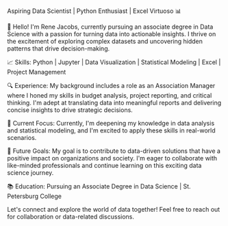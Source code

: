 Aspiring Data Scientist | Python Enthusiast | Excel Virtuoso 📊

👋 Hello! I'm Rene Jacobs, currently pursuing an associate degree in Data Science with a passion for turning data into actionable insights. I thrive on the excitement of exploring complex datasets and uncovering hidden patterns that drive decision-making.

📈 Skills: Python | Jupyter | Data Visualization | Statistical Modeling | Excel | Project Management

🔍 Experience: My background includes a role as an Association Manager where I honed my skills in budget analysis, project reporting, and critical thinking. I'm adept at translating data into meaningful reports and delivering concise insights to drive strategic decisions.

🔬 Current Focus: Currently, I'm deepening my knowledge in data analysis and statistical modeling, and I'm excited to apply these skills in real-world scenarios.

🚀 Future Goals: My goal is to contribute to data-driven solutions that have a positive impact on organizations and society. I'm eager to collaborate with like-minded professionals and continue learning on this exciting data science journey.

📚 Education: Pursuing an Associate Degree in Data Science | St. Petersburg College

Let's connect and explore the world of data together! Feel free to reach out for collaboration or data-related discussions.

